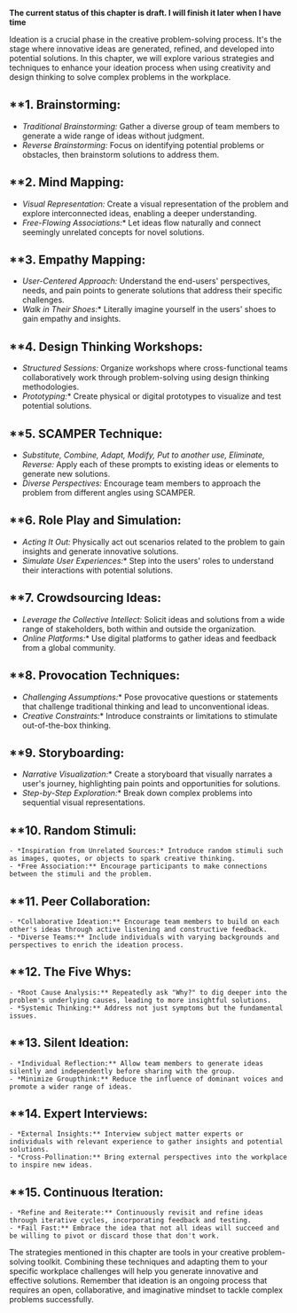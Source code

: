**The current status of this chapter is draft. I will finish it later when I have time**

Ideation is a crucial phase in the creative problem-solving process. It's the stage where innovative ideas are generated, refined, and developed into potential solutions. In this chapter, we will explore various strategies and techniques to enhance your ideation process when using creativity and design thinking to solve complex problems in the workplace.

\*\*1. **Brainstorming:**
-------------------------

* *Traditional Brainstorming:* Gather a diverse group of team members to generate a wide range of ideas without judgment.
* *Reverse Brainstorming:* Focus on identifying potential problems or obstacles, then brainstorm solutions to address them.

\*\*2. **Mind Mapping:**
------------------------

* *Visual Representation:* Create a visual representation of the problem and explore interconnected ideas, enabling a deeper understanding.
* *Free-Flowing Associations:*\* Let ideas flow naturally and connect seemingly unrelated concepts for novel solutions.

\*\*3. **Empathy Mapping:**
---------------------------

* *User-Centered Approach:* Understand the end-users' perspectives, needs, and pain points to generate solutions that address their specific challenges.
* *Walk in Their Shoes:*\* Literally imagine yourself in the users' shoes to gain empathy and insights.

\*\*4. **Design Thinking Workshops:**
-------------------------------------

* *Structured Sessions:* Organize workshops where cross-functional teams collaboratively work through problem-solving using design thinking methodologies.
* *Prototyping:*\* Create physical or digital prototypes to visualize and test potential solutions.

\*\*5. **SCAMPER Technique:**
-----------------------------

* *Substitute, Combine, Adapt, Modify, Put to another use, Eliminate, Reverse:* Apply each of these prompts to existing ideas or elements to generate new solutions.
* *Diverse Perspectives:* Encourage team members to approach the problem from different angles using SCAMPER.

\*\*6. **Role Play and Simulation:**
------------------------------------

* *Acting It Out:* Physically act out scenarios related to the problem to gain insights and generate innovative solutions.
* *Simulate User Experiences:*\* Step into the users' roles to understand their interactions with potential solutions.

\*\*7. **Crowdsourcing Ideas:**
-------------------------------

* *Leverage the Collective Intellect:* Solicit ideas and solutions from a wide range of stakeholders, both within and outside the organization.
* *Online Platforms:*\* Use digital platforms to gather ideas and feedback from a global community.

\*\*8. **Provocation Techniques:**
----------------------------------

* *Challenging Assumptions:*\* Pose provocative questions or statements that challenge traditional thinking and lead to unconventional ideas.
* *Creative Constraints:*\* Introduce constraints or limitations to stimulate out-of-the-box thinking.

\*\*9. **Storyboarding:**
-------------------------

* *Narrative Visualization:*\* Create a storyboard that visually narrates a user's journey, highlighting pain points and opportunities for solutions.
* *Step-by-Step Exploration:*\* Break down complex problems into sequential visual representations.

\*\*10. **Random Stimuli:**
---------------------------

    - *Inspiration from Unrelated Sources:* Introduce random stimuli such as images, quotes, or objects to spark creative thinking.
    - *Free Association:** Encourage participants to make connections between the stimuli and the problem.

\*\*11. **Peer Collaboration:**
-------------------------------

    - *Collaborative Ideation:** Encourage team members to build on each other's ideas through active listening and constructive feedback.
    - *Diverse Teams:** Include individuals with varying backgrounds and perspectives to enrich the ideation process.

\*\*12. **The Five Whys:**
--------------------------

    - *Root Cause Analysis:** Repeatedly ask "Why?" to dig deeper into the problem's underlying causes, leading to more insightful solutions.
    - *Systemic Thinking:** Address not just symptoms but the fundamental issues.

\*\*13. **Silent Ideation:**
----------------------------

    - *Individual Reflection:** Allow team members to generate ideas silently and independently before sharing with the group.
    - *Minimize Groupthink:** Reduce the influence of dominant voices and promote a wider range of ideas.

\*\*14. **Expert Interviews:**
------------------------------

    - *External Insights:** Interview subject matter experts or individuals with relevant experience to gather insights and potential solutions.
    - *Cross-Pollination:** Bring external perspectives into the workplace to inspire new ideas.

\*\*15. **Continuous Iteration:**
---------------------------------

    - *Refine and Reiterate:** Continuously revisit and refine ideas through iterative cycles, incorporating feedback and testing.
    - *Fail Fast:** Embrace the idea that not all ideas will succeed and be willing to pivot or discard those that don't work.

The strategies mentioned in this chapter are tools in your creative problem-solving toolkit. Combining these techniques and adapting them to your specific workplace challenges will help you generate innovative and effective solutions. Remember that ideation is an ongoing process that requires an open, collaborative, and imaginative mindset to tackle complex problems successfully.
